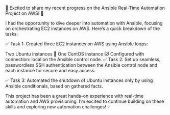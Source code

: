 🚀 Excited to share my recent progress on the Ansible Real-Time Automation Project on AWS! 🎉

I had the opportunity to dive deeper into automation with Ansible, focusing on orchestrating EC2 instances on AWS. Here’s a quick breakdown of the tasks:

✅ Task 1: Created three EC2 instances on AWS using Ansible loops:

Two Ubuntu instances 🐧
One CentOS instance 🐱
Configured with connection: local on the Ansible control node.
✅ Task 2: Set up seamless, passwordless SSH authentication between the Ansible control node and each instance for secure and easy access.

✅ Task 3: Automated the shutdown of Ubuntu instances only by using Ansible conditionals, based on gathered facts.

This project has been a great hands-on experience with real-time automation and AWS provisioning. I’m excited to continue building on these skills and exploring new automation challenges! 💡

